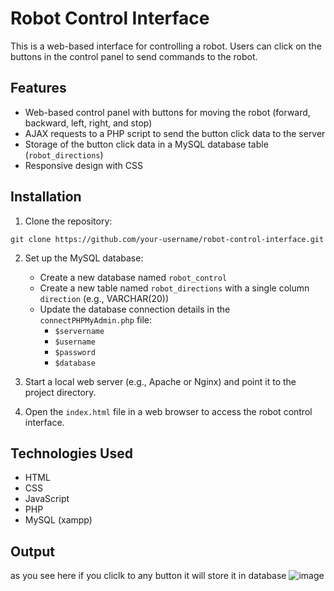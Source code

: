 # Robot Control Interface

This is a web-based interface for controlling a robot. Users can click on the buttons in the control panel to send commands to the robot. 

## Features

- Web-based control panel with buttons for moving the robot (forward, backward, left, right, and stop)
- AJAX requests to a PHP script to send the button click data to the server
- Storage of the button click data in a MySQL database table (`robot_directions`)
- Responsive design with CSS

## Installation

1. Clone the repository:

```
git clone https://github.com/your-username/robot-control-interface.git
```

2. Set up the MySQL database:
   - Create a new database named `robot_control`
   - Create a new table named `robot_directions` with a single column `direction` (e.g., VARCHAR(20))
   - Update the database connection details in the `connectPHPMyAdmin.php` file:
     - `$servername`
     - `$username`
     - `$password`
     - `$database`

3. Start a local web server (e.g., Apache or Nginx) and point it to the project directory.

4. Open the `index.html` file in a web browser to access the robot control interface.


## Technologies Used

- HTML
- CSS
- JavaScript
- PHP
- MySQL (xampp)

## Output
as you see here if you cliclk to any button it will store it in database
  ![image](https://github.com/Deem02/Robot-Control-Interface/assets/158334032/05ef8087-992a-4e0a-9274-02487ffec2d9)


